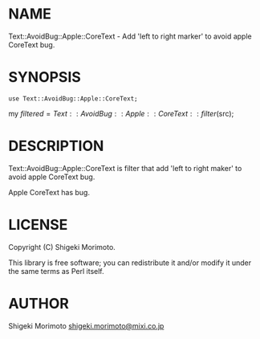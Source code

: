 # NAME

Text::AvoidBug::Apple::CoreText - Add 'left to right marker' to avoid apple CoreText bug.

# SYNOPSIS

    use Text::AvoidBug::Apple::CoreText;

my $filtered = Text::AvoidBug::Apple::CoreText::filter($src);

# DESCRIPTION

Text::AvoidBug::Apple::CoreText is filter that add 'left to right maker' to avoid apple CoreText bug.

Apple CoreText has bug.

# LICENSE

Copyright (C) Shigeki Morimoto.

This library is free software; you can redistribute it and/or modify
it under the same terms as Perl itself.

# AUTHOR

Shigeki Morimoto <shigeki.morimoto@mixi.co.jp>

